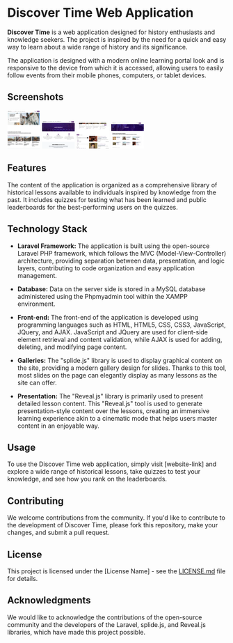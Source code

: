 # Discover Time Web Application

**Discover Time** is a web application designed for history enthusiasts and knowledge seekers. The project is inspired by the need for a quick and easy way to learn about a wide range of history and its significance.

The application is designed with a modern online learning portal look and is responsive to the device from which it is accessed, allowing users to easily follow events from their mobile phones, computers, or tablet devices.
## Screenshots
<img src="readme-images/home_page.png" width="15%"></img>
<img src="readme-images/about_page.png" width="15%"></img>
<img src="readme-images/lectures_page.png" width="15%"></img>
<img src="readme-images/quizzes_page.png" width="15%"></img>

## Features

The content of the application is organized as a comprehensive library of historical lessons available to individuals inspired by knowledge from the past. It includes quizzes for testing what has been learned and public leaderboards for the best-performing users on the quizzes.

## Technology Stack

- **Laravel Framework:** The application is built using the open-source Laravel PHP framework, which follows the MVC (Model-View-Controller) architecture, providing separation between data, presentation, and logic layers, contributing to code organization and easy application management.

- **Database:** Data on the server side is stored in a MySQL database administered using the Phpmyadmin tool within the XAMPP environment.

- **Front-end:** The front-end of the application is developed using programming languages such as HTML, HTML5, CSS, CSS3, JavaScript, JQuery, and AJAX. JavaScript and JQuery are used for client-side element retrieval and content validation, while AJAX is used for adding, deleting, and modifying page content.

- **Galleries:** The "splide.js" library is used to display graphical content on the site, providing a modern gallery design for slides. Thanks to this tool, most slides on the page can elegantly display as many lessons as the site can offer.

- **Presentation:** The "Reveal.js" library is primarily used to present detailed lesson content. This "Reveal.js" tool is used to generate presentation-style content over the lessons, creating an immersive learning experience akin to a cinematic mode that helps users master content in an enjoyable way.

## Usage

To use the Discover Time web application, simply visit [website-link] and explore a wide range of historical lessons, take quizzes to test your knowledge, and see how you rank on the leaderboards.

## Contributing

We welcome contributions from the community. If you'd like to contribute to the development of Discover Time, please fork this repository, make your changes, and submit a pull request.

## License

This project is licensed under the [License Name] - see the [LICENSE.md](LICENSE.md) file for details.

## Acknowledgments

We would like to acknowledge the contributions of the open-source community and the developers of the Laravel, splide.js, and Reveal.js libraries, which have made this project possible.
